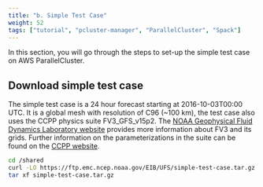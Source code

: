 ```yaml
---
title: "b. Simple Test Case"
weight: 52
tags: ["tutorial", "pcluster-manager", "ParallelCluster", "Spack"]
---
```


In this section, you will go through the steps to set-up the simple test case on AWS ParallelCluster.

## Download simple test case

The simple test case is a 24 hour forecast starting at 2016-10-03T00:00 UTC.
It is a global mesh with resolution of C96 (~100 km), the test case also uses
the CCPP physics suite FV3_GFS_v15p2. The [NOAA Geophysical
Fluid Dynamics Laboratory website](https://www.gfdl.noaa.gov/fv3/) provides more
information about FV3 and its grids. Further information on the parameterizations
in the suite can be found on the [CCPP website](https://ccpp-techdoc.readthedocs.io/en/latest/Overview.html).


```bash
cd /shared
curl -LO https://ftp.emc.ncep.noaa.gov/EIB/UFS/simple-test-case.tar.gz
tar xf simple-test-case.tar.gz
```

